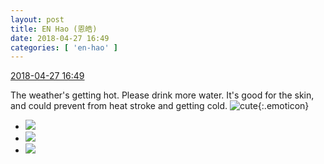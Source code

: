 ```yaml
---
layout: post
title: EN Hao (恩皓)
date: 2018-04-27 16:49
categories: [ 'en-hao' ]
---
```


<div class="weibo-info">
  <a href="https://weibo.com/6346318257/Ge2rDBrvC">2018-04-27 16:49</a>
</div>

The weather's getting hot. Please drink more water. It's good for the skin, and could prevent from heat stroke and getting cold. ![cute](https://img.t.sinajs.cn/t4/appstyle/expression/ext/normal/09/2018new_keai_org.png){:.emoticon}

<!-- more -->

<ul class="weibo-pic-list-1">
  <li class="weibo-pic">
    <a href="//wx1.sinaimg.cn/mw690/006VuvhTgy1fqrb7yccpuj30qo140ag6.jpg"><img src="//wx1.sinaimg.cn/thumb150/006VuvhTgy1fqrb7yccpuj30qo140ag6.jpg"/></a>
  </li>
  <li class="weibo-pic">
    <a href="//wx1.sinaimg.cn/mw690/006VuvhTgy1fqrb8b1t99j32ud3ifnpk.jpg"><img src="//wx1.sinaimg.cn/thumb150/006VuvhTgy1fqrb8b1t99j32ud3ifnpk.jpg"/></a>
  </li>
  <li class="weibo-pic">
    <a href="//wx2.sinaimg.cn/mw690/006VuvhTgy1fqrb8dthfmj30qo1407ag.jpg"><img src="//wx2.sinaimg.cn/thumb150/006VuvhTgy1fqrb8dthfmj30qo1407ag.jpg"/></a>
  </li>
</ul>
